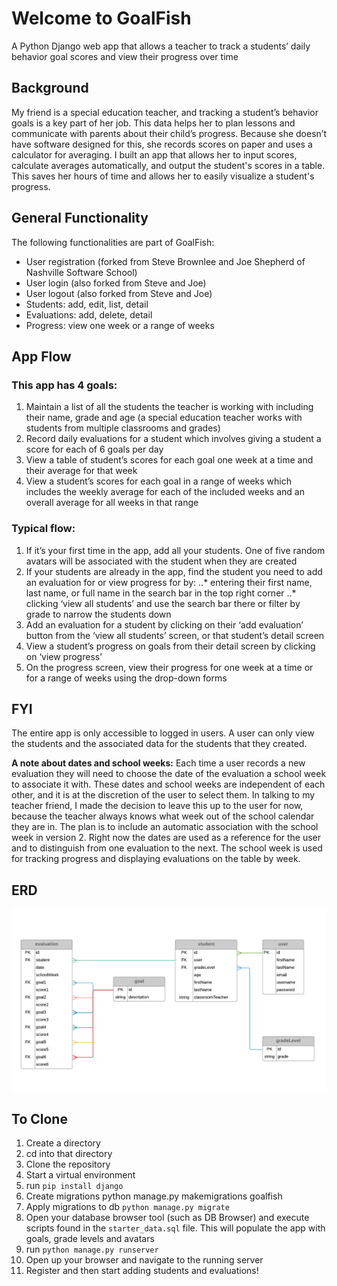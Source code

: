 # Welcome to GoalFish

A Python Django web app that allows a teacher to track a students’ daily behavior goal scores and view their progress over time

## Background 

My friend is a special education teacher, and tracking a student’s behavior goals is a key part of her job. This data helps her to plan lessons and communicate with parents about their child’s progress. Because she doesn’t have software designed for this, she records scores on paper and uses a calculator for averaging. I built an app that allows her to input scores, calculate averages automatically, and output the student's scores in a table. This saves her hours of time and allows her to easily visualize a student's progress.

## General Functionality

The following functionalities are part of GoalFish:
* User registration (forked from Steve Brownlee and Joe Shepherd of Nashville Software School)
* User login (also forked from Steve and Joe)
* User logout (also forked from Steve and Joe)
* Students: add, edit, list, detail
* Evaluations: add, delete, detail
* Progress: view one week or a range of weeks

## App Flow
### This app has 4 goals:
1. Maintain a list of all the students the teacher is working with including their name, grade and age (a special education teacher works with students from multiple classrooms and grades)
2. Record daily evaluations for a student which involves giving a student a score for each of 6 goals per day
3. View a table of student’s scores for each goal one week at a time and their average for that week 
4. View a student’s scores for each goal in a range of weeks which includes the weekly average for each of the included weeks and an overall average for all weeks in that range

### Typical flow:
1. If it’s your first time in the app, add all your students. One of five random avatars will be associated with the student when they are created
2. If your students are already in the app, find the student you need to add an evaluation for or view progress for by:
..* entering their first name, last name, or full name in the search bar in the top right corner
..* clicking ‘view all students’ and use the search bar there or filter by grade to narrow the students down
3. Add an evaluation for a student by clicking on their ‘add evaluation’ button from the ‘view all students’ screen, or that student’s detail screen
4. View a student’s progress on goals from their detail screen by clicking on ‘view progress’
5. On the progress screen, view their progress for one week at a time or for a range of weeks using the drop-down forms 

## FYI
The entire app is only accessible to logged in users. A user can only view the students and the associated data for the students that they created.

**A note about dates and school weeks:** Each time a user records a new evaluation they will need to choose the date of the evaluation a school week to associate it with. These dates and school weeks are independent of each other, and it is at the discretion of the user to select them. In talking to my teacher friend, I made the decision to leave this up to the user for now, because the teacher always knows what week out of the school calendar they are in. The plan is to include an automatic association with the school week in version 2. Right now the dates are used as a reference for the user and to distinguish from one evaluation to the next. The school week is used for tracking progress and displaying evaluations on the table by week. 

## ERD

![](GoalFish_ERD.png)

## To Clone
1. Create a directory
2. cd into that directory
3. Clone the repository
4. Start a virtual environment
5. run `pip install django`
6. Create migrations python manage.py makemigrations goalfish
7. Apply migrations to db `python manage.py migrate`
8. Open your database browser tool (such as DB Browser) and execute scripts found in the `starter_data.sql` file. This will populate the app with goals, grade levels and avatars
9. run `python manage.py runserver`
10. Open up your browser and navigate to the running server
11. Register and then start adding students and evaluations!


